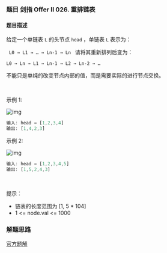 ### 题目 剑指 Offer II 026. 重排链表
#### 题目描述
给定一个单链表 `L` 的头节点 `head` ，单链表 `L` 表示为：

` L0 → L1 → … → Ln-1 → Ln `
请将其重新排列后变为：

`L0 → Ln → L1 → Ln-1 → L2 → Ln-2 → …`

不能只是单纯的改变节点内部的值，而是需要实际的进行节点交换。

 

示例 1:

![img](026-1.png)

```js
输入: head = [1,2,3,4]
输出: [1,4,2,3]
```
示例 2:

![img](026-2.png)

```js
输入: head = [1,2,3,4,5]
输出: [1,5,2,4,3]
```
 

提示：

- 链表的长度范围为 [1, 5 * 104]
- 1 <= node.val <= 1000

### 解题思路
[官方题解](https://leetcode.cn/problems/LGjMqU/solution/zhong-pai-lian-biao-by-leetcode-solution-wm25/)